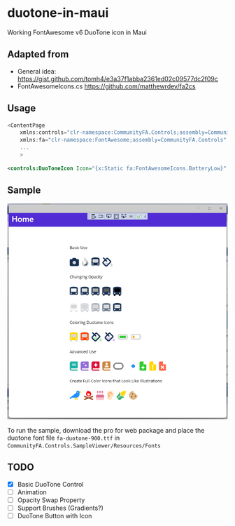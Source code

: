 # duotone-in-maui
Working FontAwesome v6 DuoTone icon in Maui 

## Adapted from
- General idea: https://gist.github.com/tomh4/e3a37f1abba2361ed02c09577dc2f09c
- FontAwesomeIcons.cs https://github.com/matthewrdev/fa2cs

## Usage
```csharp
<ContentPage
	xmlns:controls="clr-namespace:CommunityFA.Controls;assembly=CommunityFA.Controls"
	xmlns:fa="clr-namespace:FontAwesome;assembly=CommunityFA.Controls"
	...
	>
```

```xml
<controls:DuoToneIcon Icon="{x:Static fa:FontAwesomeIcons.BatteryLow}" IconSize="32" />
```

## Sample

![Sample](https://raw.githubusercontent.com/kfrancis/duotone-in-maui/main/1m7jj-1683831916-150516.png)

To run the sample, download the pro for web package and place the duotone font file `fa-duotone-900.ttf` in `CommunityFA.Controls.SampleViewer/Resources/Fonts`

## TODO
- [x] Basic DuoTone Control
- [ ] Animation
- [ ] Opacity Swap Property
- [ ] Support Brushes (Gradients?)
- [ ] DuoTone Button with Icon